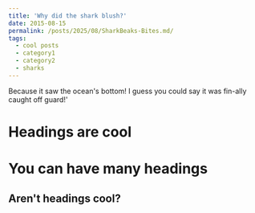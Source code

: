 ```yaml
---
title: 'Why did the shark blush?'
date: 2015-08-15
permalink: /posts/2025/08/SharkBeaks-Bites.md/
tags:
  - cool posts
  - category1
  - category2
  - sharks
---
```


Because it saw the ocean's bottom! I guess you could say it was fin-ally caught off guard!'

Headings are cool
======

You can have many headings
======

Aren't headings cool?
------
